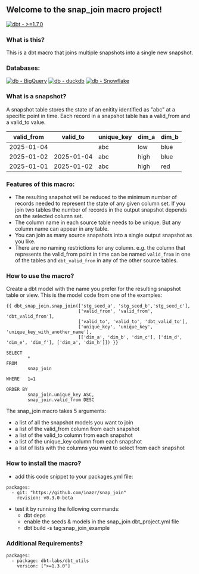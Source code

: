 ## Welcome to the snap_join macro project!
[![dbt - >=1.7.0](https://img.shields.io/static/v1?label=dbt&message=>%3D1.7.0&color=%23FF694B&logo=dbt)](https://getdbt.com)

### What is this?

This is a dbt macro that joins multiple snapshots into a single new snapshot.

### Databases:

[![db - BigQuery](https://img.shields.io/static/v1?label=db&message=BigQuery&color=%23669DF6&logo=googlebigquery)](https://cloud.google.com/bigquery)
[![db - duckdb](https://img.shields.io/static/v1?label=db&message=duckdb&color=%23FFF000&logo=duckdb)](https://motherduck.com)
[![db - Snowflake](https://img.shields.io/static/v1?label=db&message=Snowflake&color=%2329B5E8&logo=Snowflake)](https://www.snowflake.com)


### What is a snapshot?

A snapshot table stores the state of an enitity identified as "abc" at a specific point in time. 
Each record in a snapshot table has a valid_from and a valid_to value.

| valid_from |  valid_to   | unique_key |  dim_a |  dim_b |
| ---------- | ----------- |------------| ------ | ------ |
| 2025-01-04 |             | abc        |  low   |  blue  |
| 2025-01-02 |  2025-01-04 | abc        |  high  |  blue  |
| 2025-01-01 |  2025-01-02 | abc        |  high  |  red   |

### Features of this macro:

- The resulting snapshot will be reduced to the minimum number of records needed to represent the state of any given column set. If you join two tables the number of records in the output snapshot depends on the selected column set.
- The column name in each source table needs to be unique. But any column name can appear in any table.
- You can join as many source snapshots into a single output snapshot as you like.
- There are no naming restrictions for any column. e.g. the column that represents the valid_from point in time can be named `valid_from` in one of the tables and `dbt_valid_from` in any of the other source tables.


### How to use the macro?

Create a dbt model with the name you prefer for the resulting snapshot table or view.
This is the model code from one of the examples:
```
{{ dbt_snap_join.snap_join(['stg_seed_a', 'stg_seed_b','stg_seed_c'],
                           ['valid_from', 'valid_from', 'dbt_valid_from'],
                           ['valid_to', 'valid_to', 'dbt_valid_to'],
                           ['unique_key', 'unique_key', 'unique_key_with_another_name'],
                           [['dim_a', 'dim_b', 'dim_c'], ['dim_d', 'dim_e', 'dim_f'], ['dim_a', 'dim_h']]) }}

SELECT
        *
FROM
        snap_join

WHERE   1=1

ORDER BY
        snap_join.unique_key ASC,
        snap_join.valid_from DESC
 ``` 

The snap_join macro takes 5 arguments:
- a list of all the snapshot models you want to join
- a list of the valid_from column from each snapshot
- a list of the valid_to column from each snapshot
- a list of the unique_key column from each snapshot
- a list of lists with the columns you want to select from each snapshot

### How to install the macro?
- add this code snippet to your packages.yml file: 
```
packages:
  - git: "https://github.com/inazr/snap_join"
    revision: v0.3.0-beta
 ``` 

- test it by running the following commands:
  - dbt deps
  - enable the seeds & models in the snap_join dbt_project.yml file
  - dbt build -s tag:snap_join_example


### Additional Requirements?
```
packages:
  - package: dbt-labs/dbt_utils
    version: [">=1.3.0"]
 ``` 
